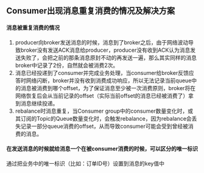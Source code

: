 ## Consumer出现消息重复消费的情况及解决方案



#### 消息被重复消费的情况

1. producer向broker发送消息的时候，消息到了broker之后，由于网络波动导致broker没有发送ACK消息给producer，producer没有收到ACK认为消息发送失败了，会把之前的那条消息原封不动的再发送一遍，那么其实同样的消息broker中记录了2份，自然就会被消费2次。
2. 消息已经投递到了consumer并完成业务处理，当consumer给broker反馈应答时网络闪断，broker并没有收到消费成功响应，所以无法记录当前queue中的消息被消费到哪个offset，为了保证消息至少被一次消费原则，broker将在网络恢复后会从当前记录的offset（实际当前offset的消息已经被消费了）拿到消息继续投递。
3. rebalance时消息重复，当Consumer group中的consumer数量变化时，或其订阅的Topic的Queue数量变化时，会触发rebalance，因为rebalance会丢失记录一部分queue消费的offset，从而导致consumer可能会受到曾经被消费的消息。



#### 在发送消息的时候就给消息一个在被consumer消费的时候，可以区分的唯一标识

通过把业务中的唯一标识（比如：订单ID号）设置到消息的key值中